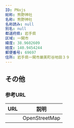 ```yaml
---
ID: PNxjs
総称: 熊野神社
名称: 熊野神社
名称読み: null
別名: null
都道府県: 岩手県
区域: 一関市
緯度: 38.9602609
経度: 140.9454244
郵便番号: 69697
住所: 岩手県一関市厳美町谷地田３９
---
```


## その他

### 参考URL

| URL | 説明          |
| --- | ------------- |
|     | OpenStreetMap |
